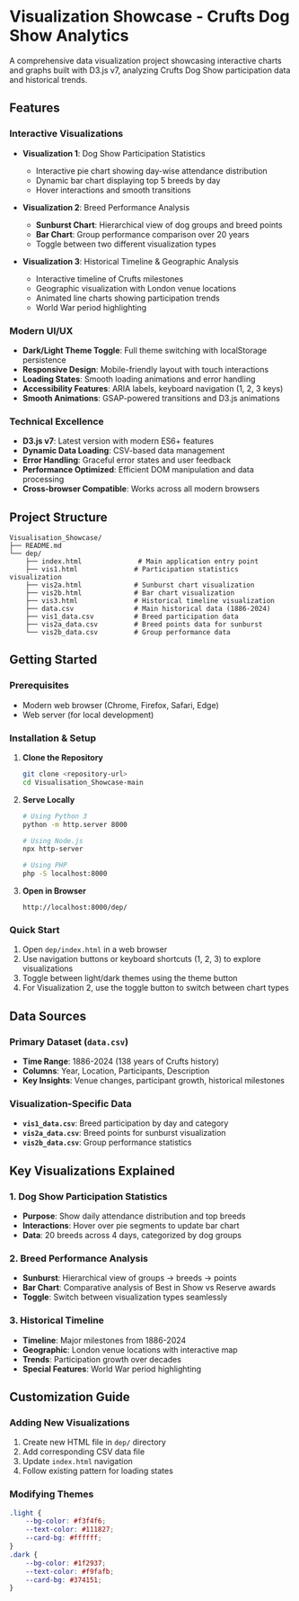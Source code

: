 # Visualization Showcase - Crufts Dog Show Analytics

A comprehensive data visualization project showcasing interactive charts and graphs built with D3.js v7, analyzing Crufts Dog Show participation data and historical trends.

## Features

### Interactive Visualizations
- **Visualization 1**: Dog Show Participation Statistics
  - Interactive pie chart showing day-wise attendance distribution
  - Dynamic bar chart displaying top 5 breeds by day
  - Hover interactions and smooth transitions
  
- **Visualization 2**: Breed Performance Analysis
  - **Sunburst Chart**: Hierarchical view of dog groups and breed points
  - **Bar Chart**: Group performance comparison over 20 years
  - Toggle between two different visualization types
  
- **Visualization 3**: Historical Timeline & Geographic Analysis
  - Interactive timeline of Crufts milestones
  - Geographic visualization with London venue locations
  - Animated line charts showing participation trends
  - World War period highlighting

###  Modern UI/UX
- **Dark/Light Theme Toggle**: Full theme switching with localStorage persistence
- **Responsive Design**: Mobile-friendly layout with touch interactions
- **Loading States**: Smooth loading animations and error handling
- **Accessibility Features**: ARIA labels, keyboard navigation (1, 2, 3 keys)
- **Smooth Animations**: GSAP-powered transitions and D3.js animations

###  Technical Excellence
- **D3.js v7**: Latest version with modern ES6+ features
- **Dynamic Data Loading**: CSV-based data management
- **Error Handling**: Graceful error states and user feedback
- **Performance Optimized**: Efficient DOM manipulation and data processing
- **Cross-browser Compatible**: Works across all modern browsers

## Project Structure

```
Visualisation_Showcase/
├── README.md
└── dep/
    ├── index.html              # Main application entry point
    ├── vis1.html              # Participation statistics visualization
    ├── vis2a.html             # Sunburst chart visualization
    ├── vis2b.html             # Bar chart visualization
    ├── vis3.html              # Historical timeline visualization
    ├── data.csv               # Main historical data (1886-2024)
    ├── vis1_data.csv          # Breed participation data
    ├── vis2a_data.csv         # Breed points data for sunburst
    └── vis2b_data.csv         # Group performance data
```

## Getting Started

### Prerequisites
- Modern web browser (Chrome, Firefox, Safari, Edge)
- Web server (for local development)

### Installation & Setup

1. **Clone the Repository**
   ```bash
   git clone <repository-url>
   cd Visualisation_Showcase-main
   ```

2. **Serve Locally**
   ```bash
   # Using Python 3
   python -m http.server 8000
   
   # Using Node.js
   npx http-server
   
   # Using PHP
   php -S localhost:8000
   ```

3. **Open in Browser**
   ```
   http://localhost:8000/dep/
   ```

### Quick Start
1. Open `dep/index.html` in a web browser
2. Use navigation buttons or keyboard shortcuts (1, 2, 3) to explore visualizations
3. Toggle between light/dark themes using the theme button
4. For Visualization 2, use the toggle button to switch between chart types

## Data Sources

### Primary Dataset (`data.csv`)
- **Time Range**: 1886-2024 (138 years of Crufts history)
- **Columns**: Year, Location, Participants, Description
- **Key Insights**: Venue changes, participant growth, historical milestones

### Visualization-Specific Data
- **`vis1_data.csv`**: Breed participation by day and category
- **`vis2a_data.csv`**: Breed points for sunburst visualization
- **`vis2b_data.csv`**: Group performance statistics

##  Key Visualizations Explained

### 1. Dog Show Participation Statistics
- **Purpose**: Show daily attendance distribution and top breeds
- **Interactions**: Hover over pie segments to update bar chart
- **Data**: 20 breeds across 4 days, categorized by dog groups

### 2. Breed Performance Analysis
- **Sunburst**: Hierarchical view of groups → breeds → points
- **Bar Chart**: Comparative analysis of Best in Show vs Reserve awards
- **Toggle**: Switch between visualization types seamlessly

### 3. Historical Timeline
- **Timeline**: Major milestones from 1886-2024
- **Geographic**: London venue locations with interactive map
- **Trends**: Participation growth over decades
- **Special Features**: World War period highlighting

##  Customization Guide

### Adding New Visualizations
1. Create new HTML file in `dep/` directory
2. Add corresponding CSV data file
3. Update `index.html` navigation
4. Follow existing pattern for loading states

### Modifying Themes
```css
.light { 
    --bg-color: #f3f4f6; 
    --text-color: #111827; 
    --card-bg: #ffffff;
}
.dark { 
    --bg-color: #1f2937; 
    --text-color: #f9fafb; 
    --card-bg: #374151;
}
```


